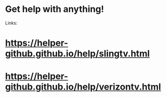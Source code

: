 # Get help with anything!

Links:
# https://helper-github.github.io/help/slingtv.html
# https://helper-github.github.io/help/verizontv.html

